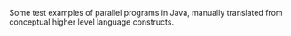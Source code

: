 Some test examples of parallel programs in Java, manually translated from conceptual higher level language constructs.